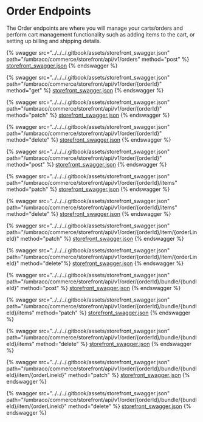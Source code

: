 # Order Endpoints

The Order endpoints are where you will manage your carts/orders and perform cart management functionality such as adding items to the cart, or setting up billing and shipping details.

{% swagger src="../../../.gitbook/assets/storefront_swagger.json" path="/umbraco/commerce/storefront/api/v1/orders" method="post" %}
[storefront_swagger.json](../../../.gitbook/assets/storefront_swagger.json)
{% endswagger %}

{% swagger src="../../../.gitbook/assets/storefront_swagger.json" path="/umbraco/commerce/storefront/api/v1/order/{orderId}" method="get" %}
[storefront_swagger.json](../../../.gitbook/assets/storefront_swagger.json)
{% endswagger %}

{% swagger src="../../../.gitbook/assets/storefront_swagger.json" path="/umbraco/commerce/storefront/api/v1/order/{orderId}" method="patch" %}
[storefront_swagger.json](../../../.gitbook/assets/storefront_swagger.json)
{% endswagger %}

{% swagger src="../../../.gitbook/assets/storefront_swagger.json" path="/umbraco/commerce/storefront/api/v1/order/{orderId}" method="delete" %}
[storefront_swagger.json](../../../.gitbook/assets/storefront_swagger.json)
{% endswagger %}

{% swagger src="../../../.gitbook/assets/storefront_swagger.json" path="/umbraco/commerce/storefront/api/v1/order/{orderId}" method="post" %}
[storefront_swagger.json](../../../.gitbook/assets/storefront_swagger.json)
{% endswagger %}

{% swagger src="../../../.gitbook/assets/storefront_swagger.json" path="/umbraco/commerce/storefront/api/v1/order/{orderId}/items" method="patch" %}
[storefront_swagger.json](../../../.gitbook/assets/storefront_swagger.json)
{% endswagger %}

{% swagger src="../../../.gitbook/assets/storefront_swagger.json" path="/umbraco/commerce/storefront/api/v1/order/{orderId}/items" method="delete" %}
[storefront_swagger.json](../../../.gitbook/assets/storefront_swagger.json)
{% endswagger %}

{% swagger src="../../../.gitbook/assets/storefront_swagger.json" path="/umbraco/commerce/storefront/api/v1/order/{orderId}/item/{orderLineId}" method="patch" %}
[storefront_swagger.json](../../../.gitbook/assets/storefront_swagger.json)
{% endswagger %}

{% swagger src="../../../.gitbook/assets/storefront_swagger.json" path="/umbraco/commerce/storefront/api/v1/order/{orderId}/item/{orderLineId}" method="delete"%}
[storefront_swagger.json](../../../.gitbook/assets/storefront_swagger.json)
{% endswagger %}

{% swagger src="../../../.gitbook/assets/storefront_swagger.json" path="/umbraco/commerce/storefront/api/v1/order/{orderId}/bundle/{bundleId}" method="post" %}
[storefront_swagger.json](../../../.gitbook/assets/storefront_swagger.json)
{% endswagger %}

{% swagger src="../../../.gitbook/assets/storefront_swagger.json" path="/umbraco/commerce/storefront/api/v1/order/{orderId}/bundle/{bundleId}/items" method="patch" %}
[storefront_swagger.json](../../../.gitbook/assets/storefront_swagger.json)
{% endswagger %}

{% swagger src="../../../.gitbook/assets/storefront_swagger.json" path="/umbraco/commerce/storefront/api/v1/order/{orderId}/bundle/{bundleId}/items" method="delete" %}
[storefront_swagger.json](../../../.gitbook/assets/storefront_swagger.json)
{% endswagger %}

{% swagger src="../../../.gitbook/assets/storefront_swagger.json" path="/umbraco/commerce/storefront/api/v1/order/{orderId}/bundle/{bundleId}/item/{orderLineId}" method="patch" %}
[storefront_swagger.json](../../../.gitbook/assets/storefront_swagger.json)
{% endswagger %}

{% swagger src="../../../.gitbook/assets/storefront_swagger.json" path="/umbraco/commerce/storefront/api/v1/order/{orderId}/bundle/{bundleId}/item/{orderLineId}" method="delete" %}
[storefront_swagger.json](../../../.gitbook/assets/storefront_swagger.json)
{% endswagger %}